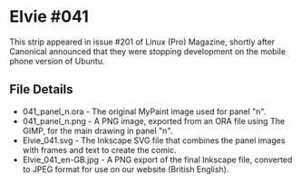 Elvie #041
==========
This strip appeared in issue #201 of Linux (Pro) Magazine, shortly after Canonical announced that they were
stopping development on the mobile phone version of Ubuntu.


File Details
------------
* 041_panel_n.ora     - The original MyPaint image used for panel "n".
* 041_panel_n.png     - A PNG image, exported from an ORA file using The GIMP, for the main drawing in panel "n".
* Elvie_041.svg       - The Inkscape SVG file that combines the panel images with frames and text to create the comic.
* Elvie_041_en-GB.jpg - A PNG export of the final Inkscape file, converted to JPEG format for use on our website (British English).

